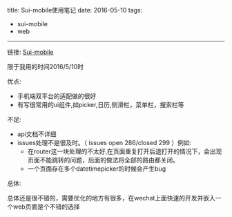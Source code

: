 title: Sui-mobile使用笔记
date: 2016-05-10
tags: 
  - sui-mobile
  - web

---

链接: [Sui-mobile](https://github.com/sdc-alibaba/SUI-Mobile)

限于我用的时间2016/5/10时

优点: 

- 手机端双平台的适配做的很好
-  有写很常用的ui组件,如picker,日历,侧滑栏，菜单栏，搜索栏等

不足:

- api文档不详细
- issues处理不是很及时。（ issues open 286/closed 299 ）例如: 
   - 在router这一块处理的不太好,在页面重复打开后退打开的情况下，会出现页面不能跳转的问题，后面的做法将全部的路由都关闭。
   - 一个页面存在多个datetimepicker的时候会产生bug

总体: 

总体还是很不错的，需要优化的地方有很多，在wechat上面快速的开发并嵌入一个web页面是个不错的选择